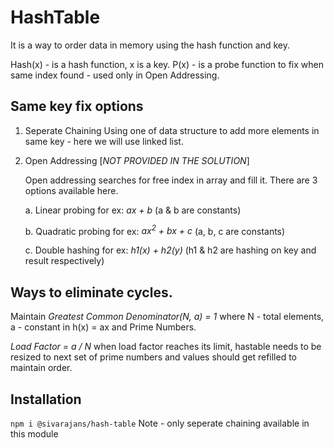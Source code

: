 # HashTable
It is a way to order data in memory using the hash function and key.

Hash(x) - is a hash function, x is a key.
P(x) - is a probe function to fix when same index found - used only in Open Addressing.

## Same key fix options

1. Seperate Chaining
    Using one of data structure to add more elements in same key - here we will use linked list.


2. Open Addressing [*NOT PROVIDED IN THE SOLUTION*]

    Open addressing searches for free index in array and fill it.
    There are 3 options available here.

    a. Linear probing 
        for ex: *ax + b* (a & b are constants)

    b. Quadratic probing
        for ex: *ax<sup>2</sup> + bx + c* (a, b, c are constants)   

    c. Double hashing
        for ex: *h1(x) + h2(y)* (h1 & h2 are hashing on key and result respectively)


## Ways to eliminate cycles.

Maintain *Greatest Common Denominator(N, a) = 1*
where N - total elements, a - constant in h(x) = ax and Prime Numbers.

*Load Factor  = a / N*
when load factor reaches its limit, hastable needs to be resized to next set of prime numbers and values should get refilled to maintain order.


## Installation
`npm i @sivarajans/hash-table`
Note - only seperate chaining available in this module

